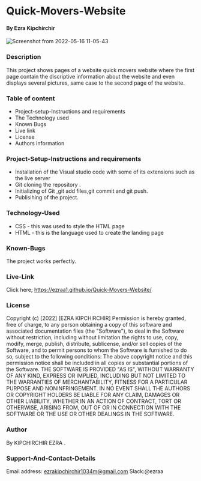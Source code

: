 # Quick-Movers-Website
#### By Ezra Kipchirchir
![Screenshot from 2022-05-16 11-05-43](https://user-images.githubusercontent.com/104457703/168547509-0288f5fb-6a9c-43ca-adb7-402ac28f3591.png)

### Description
This project shows pages of  a website quick movers website where the first page contain the discriptive information about the website and even displays several pictures, same case to the second page of the website.
### Table of content
- Project-setup-Instructions and requirements
- The Technology used
- Known Bugs
- Live link
- License
- Authors information
### Project-Setup-Instructions and requirements
- Installation of the Visual studio code with some of its extensions such as the live server 
- Git cloning the repository . 
- Initializing of Git ,git add files,git commit and git push. 
- Publisihing of the project.
### Technology-Used
- CSS - this was used to style the HTML page 
- HTML - this is the language used to create the landing page
### Known-Bugs
The project works perfectly.
### Live-Link
Click here; https://ezraa1.github.io/Quick-Movers-Website/
### License
Copyright (c) [2022] [EZRA KIPCHIRCHIR] Permission is hereby granted, free of charge, to any person obtaining a copy of this software and associated documentation files (the "Software"), to deal in the Software without restriction, including without limitation the rights to use, copy, modify, merge, publish, distribute, sublicense, and/or sell copies of the Software, and to permit persons to whom the Software is furnished to do so, subject to the following conditions: The above copyright notice and this permission notice shall be included in all copies or substantial portions of the Software. THE SOFTWARE IS PROVIDED "AS IS", WITHOUT WARRANTY OF ANY KIND, EXPRESS OR IMPLIED, INCLUDING BUT NOT LIMITED TO THE WARRANTIES OF MERCHANTABILITY, FITNESS FOR A PARTICULAR PURPOSE AND NONINFRINGEMENT. IN NO EVENT SHALL THE AUTHORS OR COPYRIGHT HOLDERS BE LIABLE FOR ANY CLAIM, DAMAGES OR OTHER LIABILITY, WHETHER IN AN ACTION OF CONTRACT, TORT OR OTHERWISE, ARISING FROM, OUT OF OR IN CONNECTION WITH THE SOFTWARE OR THE USE OR OTHER DEALINGS IN THE SOFTWARE.
### Author
By KIPCHIRCHIR EZRA .
### Support-And-Contact-Details
Email address: ezrakipchirchir1034m@gmail.com Slack:@ezraa
